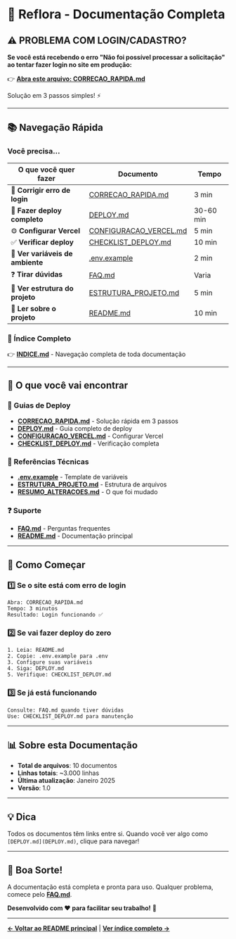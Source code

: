 # 🌸 Reflora - Documentação Completa

## ⚠️ PROBLEMA COM LOGIN/CADASTRO? 

**Se você está recebendo o erro "Não foi possível processar a solicitação" ao tentar fazer login no site em produção:**

👉 **[Abra este arquivo: CORRECAO_RAPIDA.md](CORRECAO_RAPIDA.md)**

Solução em 3 passos simples! ⚡

---

## 📚 Navegação Rápida

### Você precisa...

| O que você quer fazer | Documento | Tempo |
|----------------------|-----------|-------|
| 🚨 **Corrigir erro de login** | [CORRECAO_RAPIDA.md](CORRECAO_RAPIDA.md) | 3 min |
| 🚀 **Fazer deploy completo** | [DEPLOY.md](DEPLOY.md) | 30-60 min |
| ⚙️ **Configurar Vercel** | [CONFIGURACAO_VERCEL.md](CONFIGURACAO_VERCEL.md) | 5 min |
| ✅ **Verificar deploy** | [CHECKLIST_DEPLOY.md](CHECKLIST_DEPLOY.md) | 10 min |
| 📝 **Ver variáveis de ambiente** | [.env.example](.env.example) | 2 min |
| ❓ **Tirar dúvidas** | [FAQ.md](FAQ.md) | Varia |
| 📁 **Ver estrutura do projeto** | [ESTRUTURA_PROJETO.md](ESTRUTURA_PROJETO.md) | 5 min |
| 📖 **Ler sobre o projeto** | [README.md](README.md) | 10 min |

### 📑 Índice Completo

👉 **[INDICE.md](INDICE.md)** - Navegação completa de toda documentação

---

## 🎯 O que você vai encontrar

### 📖 Guias de Deploy
- **[CORRECAO_RAPIDA.md](CORRECAO_RAPIDA.md)** - Solução rápida em 3 passos
- **[DEPLOY.md](DEPLOY.md)** - Guia completo de deploy
- **[CONFIGURACAO_VERCEL.md](CONFIGURACAO_VERCEL.md)** - Configurar Vercel
- **[CHECKLIST_DEPLOY.md](CHECKLIST_DEPLOY.md)** - Verificação completa

### 🔧 Referências Técnicas
- **[.env.example](.env.example)** - Template de variáveis
- **[ESTRUTURA_PROJETO.md](ESTRUTURA_PROJETO.md)** - Estrutura de arquivos
- **[RESUMO_ALTERACOES.md](RESUMO_ALTERACOES.md)** - O que foi mudado

### ❓ Suporte
- **[FAQ.md](FAQ.md)** - Perguntas frequentes
- **[README.md](README.md)** - Documentação principal

---

## 🚀 Como Começar

### 1️⃣ Se o site está com erro de login

```
Abra: CORRECAO_RAPIDA.md
Tempo: 3 minutos
Resultado: Login funcionando ✅
```

### 2️⃣ Se vai fazer deploy do zero

```
1. Leia: README.md
2. Copie: .env.example para .env
3. Configure suas variáveis
4. Siga: DEPLOY.md
5. Verifique: CHECKLIST_DEPLOY.md
```

### 3️⃣ Se já está funcionando

```
Consulte: FAQ.md quando tiver dúvidas
Use: CHECKLIST_DEPLOY.md para manutenção
```

---

## 📊 Sobre esta Documentação

- **Total de arquivos**: 10 documentos
- **Linhas totais**: ~3.000 linhas
- **Última atualização**: Janeiro 2025
- **Versão**: 1.0

---

## 💡 Dica

Todos os documentos têm links entre si. Quando você ver algo como `[DEPLOY.md](DEPLOY.md)`, clique para navegar!

---

## 🎉 Boa Sorte!

A documentação está completa e pronta para uso. Qualquer problema, comece pelo **[FAQ.md](FAQ.md)**.

**Desenvolvido com ❤️ para facilitar seu trabalho!** 🌸

---

**[← Voltar ao README principal](README.md)** | **[Ver índice completo →](INDICE.md)**
